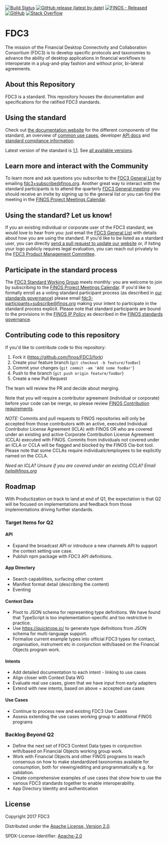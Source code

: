 [![Build Status](https://travis-ci.org/finos/FDC3.svg?branch=master)](https://travis-ci.org/finos/FDC3)
[![GitHub release (latest by date)](https://img.shields.io/github/v/release/finos/fdc3)](https://github.com/finos/fdc3/releases/latest)
[![FINOS - Released](https://cdn.jsdelivr.net/gh/finos/contrib-toolbox@master/images/badge-released.svg)](https://finosfoundation.atlassian.net/wiki/display/FINOS/Released)
[![GitHub](https://img.shields.io/github/license/finos/fdc3)](https://opensource.org/licenses/Apache-2.0
)
[![Stack Overflow](https://img.shields.io/badge/stackoverflow-fdc3-orange.svg)](https://stackoverflow.com/questions/tagged/fdc3)

# FDC3

The mission of the Financial Desktop Connectivity and Collaboration Consortium (FDC3) is to develop specific protocols and taxonomies to advance the ability of desktop applications in financial workflows to interoperate in a plug-and-play fashion and without prior, bi-lateral agreements.

## About this Repository
FDC3 is a standard.  This repository houses the documentation and specifications for the ratified FDC3 standards. 

## Using the standard
Check out [the documentation website](https://fdc3.finos.org) for the different components of the standard, an overview of [common use cases](https://fdc3.finos.org/docs/1.1/use-cases/overview), developer [API docs](https://fdc3.finos.org/docs/1.1/api/overview) and [standard compliance information](https://fdc3.finos.org/docs/1.1/fdc3-compliance). 

Latest version of the standard is [1.1](https://fdc3.finos.org/docs/1.1/fdc3-intro). See [all available versions](https://fdc3.finos.org/versions).

## Learn more and interact with the Community
To learn more and ask questions you subscribe to the [FDC3 General List](fdc3@finos.org) by emailing [fdc3+subscribe@finos.org](mailto:fdc3+subscribe@finos.org). Another great way to interact with the standard participants is to attend the quarterly [FDC3 General meeting](https://github.com/finos/FDC3/issues?q=label%3A%22General+Meeting%22): you should receive an invite by signing up to the general list or you can find the meeting in the [FINOS Project Meetings Calendar](https://calendar.google.com/calendar/embed?src=finos.org_fac8mo1rfc6ehscg0d80fi8jig%40group.calendar.google.com).

## Using the standard? Let us know!
If you an existing individual or corporate user of the FDC3 standard, we would love to hear from you: just email the [FDC3 General List](fdc3@finos.org) with details about how you are using the standard. If you'd like to be listed as a standard user, you can directly [send a pull request to update our website](./website/data/users.json) or, if listing your logo publicly requires legal evaluation, you can reach out privately to the [FDC3 Product Management Committee](fdc3-private@finos.org).

## Participate in the standard process
The [FDC3 Standard Working Group](https://github.com/finos/FDC3/issues?q=label%3A%22Standard+WG+Meeting%22) meets monthly: you are welcome to join by subscribing to the [FINOS Project Meetings Calendar](https://calendar.google.com/calendar/embed?src=finos.org_fac8mo1rfc6ehscg0d80fi8jig%40group.calendar.google.com). If you'd like to formally enroll as a voting standard participant process (as described in [our standards governance](https://github.com/finos/community/tree/master/governance/Standards-Projects#joining-a-standards-project-grace-period-for-new-participants)) please email [fdc3-participants+subscribe@finos.org](mailto:fdc3-participants+subscribe@finos.org?subject=Please%20enroll%20me%20as%20FDC3%20standard%20participant&amp;cc=fdc3-pmc%40finos.org&amp;body=HI%2C%20my%20name%20is%20%3CFirstName%20LastName%3E%20and%20I%27d%20like%20to%20formally%20participate%20to%20the%20FDC3%20standard%20process.%20I%20plan%20to%20contribute%20as%20%3Cindividual%7Con%20behalf%20of%20organizationName%3E%20and%20I%20have%20reviewed%20the%20policies%20described%20at%20https%3A%2F%2Fgithub.com%2Ffinos%2Fcommunity%2Ftree%2Fmaster%2Fgovernance%2FStandards-Projects%20.%20Thank%20you!) making your intent to participate in the standard process explicit. Please note that standard participants are bound to the provisions in the [FINOS IP Policy](https://github.com/finos/community/blob/master/governance/IP-Policy.pdf) as described in the [FINOS standards governance](https://github.com/finos/community/tree/master/governance/Standards-Projects).

## Contributing code to this repository
If you'd like to contribute code to this repository:

1. Fork it (<https://github.com/finos/FDC3/fork>)
2. Create your feature branch (`git checkout -b feature/fooBar`)
3. Commit your changes (`git commit -am 'Add some fooBar'`)
4. Push to the branch (`git push origin feature/fooBar`)
5. Create a new Pull Request

The team will review the PR and decide about merging. 

Note that you will require a contributor agreement (individual or corporate) before your code can be merge, so please review [FINOS Contribution requirements](.github/CONTRIBUTING.md).

_NOTE:_ Commits and pull requests to FINOS repositories will only be accepted from those contributors with an active, executed Individual Contributor License Agreement (ICLA) with FINOS OR who are covered under an existing and active Corporate Contribution License Agreement (CCLA) executed with FINOS. Commits from individuals not covered under an ICLA or CCLA will be flagged and blocked by the FINOS Cla-bot tool. Please note that some CCLAs require individuals/employees to be explicitly named on the CCLA.

*Need an ICLA? Unsure if you are covered under an existing CCLA? Email [help@finos.org](mailto:help@finos.org)*

## Roadmap
With Productization on track to land at end of Q1, the expectation is that Q2 will be focused on implementations and feedback from those implementations driving further standards.  
### Target Items for Q2
#### API
* Expand the broadcast API or introduce a new channels API to support the context setting use case. 
* Publish npm package with FDC3 API definitions.

#### App Directory
* Search capabilities, surfacing other content
* Manifest format detail (describing the content)
* Eventing

#### Context Data
* Pivot to JSON schema for representing type definitions. We have found that TypeScript is too implementation-specific and too restrictive in practice.
* Use https://quicktype.io/ to generate type definitions from JSON schema for multi-language support.
* Formalise current example types into official FDC3 types for contact, organisation, instrument etc in conjunction with/based on the Financial Objects program work.

#### Intents
* Add detailed documentation to each intent - linking to use cases
* Align closer with Context Data WG
* Evaluate real use cases, given that we have input from early adapters
* Extend with new intents, based on above + accepted use cases

#### Use Cases
* Continue to process new and existing FDC3 Use Cases
* Assess extending the use cases working group to additional FINOS programs

### Backlog Beyond Q2
* Define the next set of FDC3 Context Data types in conjunction with/based on Financial Objects working group work.
* Work with Financial Objects and other FINOS programs to reach consensus on how to make standardized taxonomies available for consumption, both for viewing/editing and programmatically e.g. for validation. 
* Create comprehensive examples of use cases that show how to use the various FDC3 standards together to enable interoperability.
* App Directory Identity and authentication

## License

Copyright 2017 FDC3

Distributed under the [Apache License, Version 2.0](http://www.apache.org/licenses/LICENSE-2.0).

SPDX-License-Identifier: [Apache-2.0](https://spdx.org/licenses/Apache-2.0)
